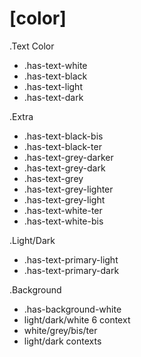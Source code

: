# [color]

.Text Color
* .has-text-white
* .has-text-black
* .has-text-light
* .has-text-dark

.Extra
* .has-text-black-bis
* .has-text-black-ter
* .has-text-grey-darker
* .has-text-grey-dark
* .has-text-grey
* .has-text-grey-lighter
* .has-text-grey-light
* .has-text-white-ter
* .has-text-white-bis

.Light/Dark
* .has-text-primary-light
* .has-text-primary-dark

.Background
* .has-background-white
* light/dark/white 6 context
* white/grey/bis/ter
* light/dark contexts
